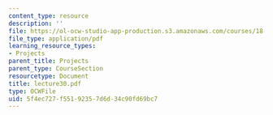 ```yaml
---
content_type: resource
description: ''
file: https://ol-ocw-studio-app-production.s3.amazonaws.com/courses/18-704-seminar-in-algebra-and-number-theory-rational-points-on-elliptic-curves-fall-2004/5f4ec727f55192357d6d34c90fd69bc7_lecture30.pdf
file_type: application/pdf
learning_resource_types:
- Projects
parent_title: Projects
parent_type: CourseSection
resourcetype: Document
title: lecture30.pdf
type: OCWFile
uid: 5f4ec727-f551-9235-7d6d-34c90fd69bc7
---
```

